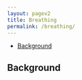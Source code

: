 ```yaml
---
layout: pagev2
title: Breathing
permalink: /breathing/
---
```

- [Background](#background)

## Background